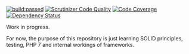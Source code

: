 <a href="https://travis-ci.org/ambitia/ambitia"><img src="https://travis-ci.org/ambitia/ambitia.svg" alt="build:passed" /></a>
[![Scrutinizer Code Quality](https://scrutinizer-ci.com/g/ambitia/ambitia/badges/quality-score.png?b=master)](https://scrutinizer-ci.com/g/ambitia/ambitia/?branch=master)
[![Code Coverage](https://scrutinizer-ci.com/g/ambitia/ambitia/badges/coverage.png?b=master)](https://scrutinizer-ci.com/g/ambitia/ambitia/?branch=master)
[![Dependency Status](https://www.versioneye.com/user/projects/58346f2ae7cea00039353b5b/badge.svg?style=flat-square)](https://www.versioneye.com/user/projects/58346f2ae7cea00039353b5b)

Work in progress.

For now, the purpose of this repository is just learning SOLID principles, testing, PHP 7 and internal workings of frameworks.
